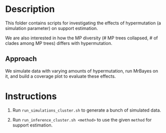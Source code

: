 # Description

This folder contains scripts for investigating the effects of hypermutation (a simulation parameter) on support estimation.

We are also interested in how the MP diversity (# MP trees collapsed, # of clades among MP trees) differs with hypermutation.

## Approach
We simulate data with varying amounts of hypermutation, run MrBayes on it, and build a coverage plot to evaluate these effects.


# Instructions

1. Run `run_simulations_cluster.sh` to generate a bunch of simulated data.

2. Run `run_inference_cluster.sh <method>` to use the given `method` for support estimation. 
